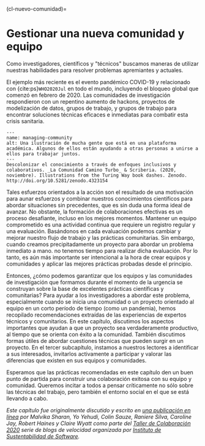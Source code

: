(cl-nuevo-comunidad)=
# Gestionar una nueva comunidad y equipo

Como investigadores, científicos y "técnicos" buscamos maneras de utilizar nuestras habilidades para resolver problemas apremiantes y actuales.

El ejemplo más reciente es el evento pandémico COVID-19 y relacionado con {cite:ps}`WHO2020Jul` en todo el mundo, incluyendo el bloqueo global que comenzó en febrero de 2020. Las comunidades de investigación respondieron con un repentino aumento de hackons, proyectos de modelización de datos, grupos de trabajo, y grupos de trabajo para encontrar soluciones técnicas eficaces e inmediatas para combatir esta crisis sanitaria.

```{figure} ../figures/decolonising-knowledge.jpg
---
name: managing-community
alt: Una ilustración de mucha gente que está en una plataforma académica. Algunos de ellos están ayudando a otras personas a unirse a ellos para trabajar juntos.
---
Descolonizar el conocimiento a través de enfoques inclusivos y colaborativos. _La Comunidad Camino Turbo_ & Scriberia. (2020, noviembre). Illustrations from the Turing Way book dashes. Zenodo. http://doi.org/10.5281/zenodo.4323154
```

Tales esfuerzos orientados a la acción son el resultado de una motivación para aunar esfuerzos y combinar nuestros conocimientos científicos para abordar situaciones sin precedentes, que es sin duda una forma ideal de avanzar. No obstante, la formación de colaboraciones efectivas es un proceso desafiante, incluso en los mejores momentos. Mantener un equipo comprometido es una actividad continua que requiere un registro regular y una evaluación. Basándonos en cada evaluación podemos cambiar y mejorar nuestro flujo de trabajo y las prácticas comunitarias. Sin embargo, cuando creamos precipitadamente un proyecto para abordar un problema inmediato a mano. no tenemos tiempo para realizar dicha evaluación. Por lo tanto, es aún más importante ser intencional a la hora de crear equipos y comunidades y aplicar las mejores prácticas probadas desde el principio.

Entonces, ¿cómo podemos garantizar que los equipos y las comunidades de investigación que formamos durante el momento de la urgencia se construyan sobre la base de excelentes prácticas científicas y comunitarias? Para ayudar a los investigadores a abordar este problema, especialmente cuando se inicia una comunidad o un proyecto orientado al equipo en un corto período de tiempo (como un pandemia), hemos recopilado recomendaciones extraídas de las experiencias de expertos técnicos y comunitarios. En este capítulo, discutimos los aspectos importantes que ayudan a que un proyecto sea verdaderamente productivo, al tiempo que se orienta con éxito a la comunidad. También discutimos formas útiles de abordar cuestiones técnicas que pueden surgir en un proyecto. En el tercer subcapítulo, instamos a nuestros lectores a identificar a sus interesados, invitarlos activamente a participar y valorar las diferencias que existen en sus equipos y comunidades.

Esperamos que las prácticas recomendadas en este capítulo den un buen punto de partida para construir una colaboración exitosa con su equipo y comunidad. Queremos incitar a todos a pensar críticamente no sólo sobre las técnicas del trabajo, pero también el entorno social en el que se está llevando a cabo.

*Este capítulo fue originalmente discutido y escrito en [una publicación en línea](https://www.software.ac.uk/blog/2020-05-26-cw20-speed-blog-bootstrapping-development-team-during-time-crisis) por Malvika Sharan, Yo Yehudi, Colin Sauze, Raniere Silva, Caroline Jay, Robert Haines y Claire Wyatt como parte del [Taller de Colaboración 2020](https://www.software.ac.uk/cw20) serie de blogs de velocidad organizada por [Instituto de Sustentabilidad de Software](https://www.software.ac.uk).*
